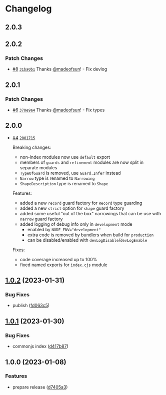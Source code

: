 # Changelog

## 2.0.3

## 2.0.2

### Patch Changes

- [#8](https://github.com/madeofsun/tiny-guards/pull/8) [`31ba0b1`](https://github.com/madeofsun/tiny-guards/commit/31ba0b1a43c11e2b22dfce13f87e953324cad77e) Thanks [@madeofsun](https://github.com/madeofsun)! - Fix devlog

## 2.0.1

### Patch Changes

- [#6](https://github.com/madeofsun/tiny-guards/pull/6) [`370e9a4`](https://github.com/madeofsun/tiny-guards/commit/370e9a40c67233c66ca54a0d4cc46f077b766757) Thanks [@madeofsun](https://github.com/madeofsun)! - Fix types

## 2.0.0

- [#4](https://github.com/madeofsun/tiny-guards/pull/4) [`2001715`](https://github.com/madeofsun/tiny-guards/commit/2001715baa4dc810b8c23f9c9f9dff8ef6dcc424)

  Breaking changes:

  - non-index modules now use `default` export
  - members of `guards` and `refinement` modules are now split in separate modules
  - `TypeOfGuard` is removed, use `Guard.Infer` instead
  - `Narrow` type is renamed to `Narrowing`
  - `ShapeDescription` type is renamed to `Shape`

  Features:

  - added a new `record` guard factory for `Record` type guarding
  - added a new `strict` option for `shape` guard factory
  - added some useful "out of the box" narrowings that can be use with `narrow` guard factory
  - added logging of debug info only in `development` mode
    - enabled by `NODE_ENV="development"`
    - extra code is removed by bundlers when build for `production`
    - can be disabled/enabled with `devLogDisable`/`devLogEnable`

  Fixes:

  - code coverage increased up to 100%
  - fixed named exports for `index.cjs` module

## [1.0.2](https://github.com/madeofsun/tiny-guards/compare/v1.0.1...v1.0.2) (2023-01-31)

### Bug Fixes

- publish ([fd063c5](https://github.com/madeofsun/tiny-guards/commit/fd063c58c99432a91b628b7940b585d0eb54e020))

## [1.0.1](https://github.com/madeofsun/tiny-guards/compare/v1.0.0...v1.0.1) (2023-01-30)

### Bug Fixes

- commonjs index ([d417b87](https://github.com/madeofsun/tiny-guards/commit/d417b8798ff6c469cd54ec674d3f541953f4da15))

## 1.0.0 (2023-01-08)

### Features

- prepare release ([d7405a3](https://github.com/madeofsun/tiny-guards/commit/d7405a3d5be58b8d1e29cd7398fe64155ae0fb2f))
